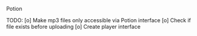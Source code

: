 Potion

TODO:
[o] Make mp3 files only accessible via Potion interface
[o] Check if file exists before uploading
[o] Create player interface